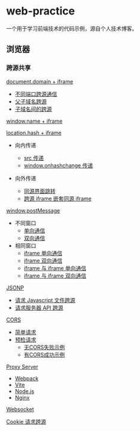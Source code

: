 # web-practice
一个用于学习前端技术的代码示例，源自个人技术博客。

## 浏览器

### 跨源共享
[document.domain + iframe](https://github.com/isixe/web-practice/tree/main/browser/document.domain)
- [不同端口跨源通信](https://github.com/isixe/web-practice/tree/main/browser/document.domain/diff_port)
- [父子域名跨源](https://github.com/isixe/web-practice/tree/main/browser/document.domain/diff_domain_sub_root)
- [子域名间的跨源](https://github.com/isixe/web-practice/tree/main/browser/document.domain/diff_domain_sub_sub)

[window.name + iframe](https://github.com/isixe/web-practice/tree/main/browser/window.name)

[location.hash + iframe](https://github.com/isixe/web-practice/tree/main/browser/location.hash)
- 向内传递
    - [src 传递](https://github.com/isixe/web-practice/tree/main/browser/location.hash/trans_inward_src)
    - [window.onhashchange 传递](https://github.com/isixe/web-practice/tree/main/browser/location.hash/trans_inward_window.onhashchange)

- 向外传递
    - [同源界面跳转](https://github.com/isixe/web-practice/tree/main/browser/location.hash/trans_outward_page_redirect)
    - [跨源 iframe 嵌套同源 iframe](https://github.com/isixe/web-practice/tree/main/browser/location.hash/trans_outward_iframe_iframe)

[window.postMessage](https://github.com/isixe/web-practice/tree/main/browser/window.postMessage)
- 不同窗口
  - [单向通信](https://github.com/isixe/web-practice/tree/main/browser/window.postMessage/diff_window/one-way_trans)
  - [双向通信](https://github.com/isixe/web-practice/tree/main/browser/window.postMessage/diff_window/two-way_trans)
- 相同窗口
  - [iframe 单向通信](https://github.com/isixe/web-practice/tree/main/browser/window.postMessage/same_window/to_iframe/one-way_trans)
  - [iframe 双向通信](https://github.com/isixe/web-practice/tree/main/browser/window.postMessage/same_window/to_iframe/two-way_trans)
  - [iframe 与 iframe 单向通信](https://github.com/isixe/web-practice/tree/main/browser/window.postMessage/same_window/iframe_to_iframe/one-way_trans)
  - [iframe 与 iframe 双向通信](https://github.com/isixe/web-practice/tree/main/browser/window.postMessage/same_window/iframe_to_iframe/two-way_trans)

[JSONP](https://github.com/isixe/web-practice/tree/main/browser/jsonp)
- [请求 Javascript 文件跨源](https://github.com/isixe/web-practice/tree/main/browser/jsonp/local_example)
- [请求服务器 API 跨源](https://github.com/isixe/web-practice/tree/main/browser/jsonp/api_example)

[CORS](https://github.com/isixe/web-practice/tree/main/browser/cors)
- [简单请求](https://github.com/isixe/web-practice/tree/main/browser/cors/simple_request)
- [预检请求](https://github.com/isixe/web-practice/tree/main/browser/cors/preflight_request)
  - [无CORS失败示例](https://github.com/isixe/web-practice/tree/main/browser/cors/preflight_request/failed)
  - [有CORS成功示例](https://github.com/isixe/web-practice/tree/main/browser/cors/preflight_request/success)

[Proxy Server](https://github.com/isixe/web-practice/tree/main/browser/proxy_server)
- [Webpack](https://github.com/isixe/web-practice/tree/main/browser/proxy_server/webpack)
- [Vite](https://github.com/isixe/web-practice/tree/main/browser/proxy_server/vite)
- [Node.js](https://github.com/isixe/web-practice/tree/main/browser/proxy_server/node.js)
- [Nginx](https://github.com/isixe/web-practice/tree/main/browser/proxy_server/nginx)

[Websocket](https://github.com/isixe/web-practice/tree/main/browser/websocket)

[Cookie 请求跨源](https://github.com/isixe/web-practice/tree/main/browser/cookie%20cross-origin%20sharing)